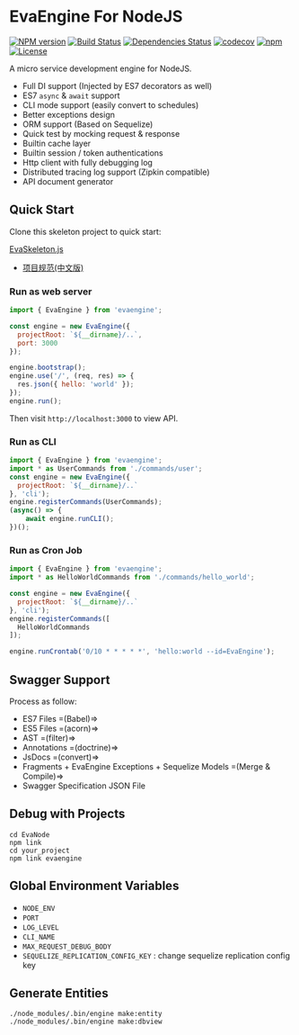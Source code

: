 # EvaEngine For NodeJS

[![NPM version](https://img.shields.io/npm/v/evaengine.svg?style=flat-square)](http://badge.fury.io/js/evaengine)
[![Build Status](https://travis-ci.org/EvaEngine/EvaEngine.js.svg?branch=master)](https://travis-ci.org/EvaEngine/EvaEngine.js)
[![Dependencies Status](https://david-dm.org/EvaEngine/EvaEngine.js.svg)](https://david-dm.org/EvaEngine/EvaEngine.js)
[![codecov](https://codecov.io/gh/EvaEngine/EvaEngine.js/branch/master/graph/badge.svg)](https://codecov.io/gh/EvaEngine/EvaEngine.js)
[![npm](https://img.shields.io/npm/dm/evaengine.svg?maxAge=2592000)](https://www.npmjs.com/package/evaengine)
[![License](https://img.shields.io/npm/l/evaengine.svg?maxAge=2592000?style=plastic)](https://github.com/EvaEngine/EvaEngine.js/blob/master/LICENSE)


A micro service development engine for NodeJS.

- Full DI support (Injected by ES7 decorators as well)
- ES7 `async` & `await` support
- CLI mode support (easily convert to schedules)
- Better exceptions design
- ORM support (Based on Sequelize)
- Quick test by mocking request & response
- Builtin cache layer
- Builtin session / token authentications
- Http client with fully debugging log
- Distributed tracing log support (Zipkin compatible)
- API document generator


## Quick Start

Clone this skeleton project to quick start:

[EvaSkeleton.js](https://github.com/EvaEngine/EvaSkeleton.js)

- [项目规范(中文版)](docs/new_project_guide.md)

### Run as web server

``` js
import { EvaEngine } from 'evaengine';

const engine = new EvaEngine({
  projectRoot: `${__dirname}/..`,
  port: 3000
});

engine.bootstrap();
engine.use('/', (req, res) => {
  res.json({ hello: 'world' });
});
engine.run();
```

Then visit `http://localhost:3000` to view API.

### Run as CLI

``` js
import { EvaEngine } from 'evaengine';
import * as UserCommands from './commands/user';
const engine = new EvaEngine({
  projectRoot: `${__dirname}/..`
}, 'cli');
engine.registerCommands(UserCommands);
(async() => {
    await engine.runCLI();
})();
```

### Run as Cron Job

``` js
import { EvaEngine } from 'evaengine';
import * as HelloWorldCommands from './commands/hello_world';

const engine = new EvaEngine({
  projectRoot: `${__dirname}/..`
}, 'cli');
engine.registerCommands([
  HelloWorldCommands
]);

engine.runCrontab('0/10 * * * * *', 'hello:world --id=EvaEngine');
```

## Swagger Support

Process as follow:

- ES7 Files =(Babel)=> 
- ES5 Files =(acorn)=> 
- AST =(filter)=> 
- Annotations =(doctrine)=>
- JsDocs =(convert)=> 
- Fragments + EvaEngine Exceptions + Sequelize Models =(Merge & Compile)=>
- Swagger Specification JSON File


## Debug with Projects

```
cd EvaNode
npm link
cd your_project
npm link evaengine
```

## Global Environment Variables

- `NODE_ENV`
- `PORT`
- `LOG_LEVEL`
- `CLI_NAME`
- `MAX_REQUEST_DEBUG_BODY`
- `SEQUELIZE_REPLICATION_CONFIG_KEY` : change sequelize replication config key

## Generate Entities

```
./node_modules/.bin/engine make:entity
./node_modules/.bin/engine make:dbview
```